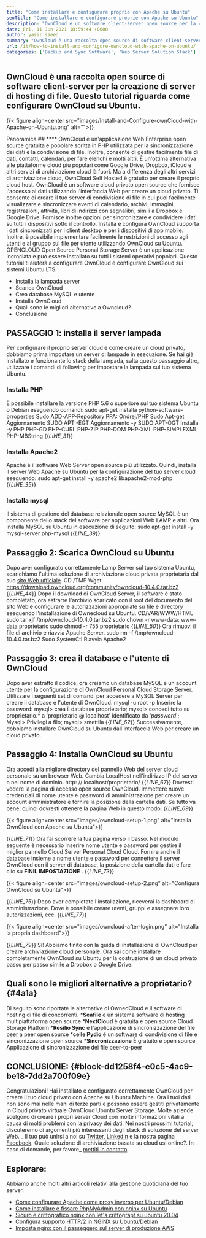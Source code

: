 ```yaml
---
title: "Come installare e configurare proprie con Apache su Ubuntu" 
seoTitle: "Come installare e configurare proprie con Apache su Ubuntu" 
description: "OwnCloud è un software client-server open source per la creazione di servizi di hosting di file. In questo tutorial, impareremo come installare e configurare OwnCloud su Ubuntu" 
date: Fri, 11 Jun 2021 18:59:44 +0000
author: yasir saeed
summary: "OwnCloud è una raccolta open source di software client-server per la creazione di server di hosting di file. Questo tutorial riguarda come configurare OwnCloud su Ubuntu." 
url: /it/how-to-install-and-configure-owncloud-with-apache-on-ubuntu/
categories: ['Backup and Sync Software', 'Web Server Solution Stack']
---
```


## OwnCloud è una raccolta open source di software client-server per la creazione di server di hosting di file. Questo tutorial riguarda come configurare OwnCloud su Ubuntu.

{{< figure align=center src="images/Install-and-Configure-ownCloud-with-Apache-on-Ubuntu.png" alt="">}}


Panoramica ## **** 
OwnCloud è un'applicazione Web Enterprise open source gratuita e popolare scritta in PHP utilizzata per la sincronizzazione dei dati e la condivisione di file. Inoltre, consente di gestire facilmente file di dati, contatti, calendari, per fare elenchi e molti altri. È un'ottima alternativa alle piattaforme cloud più popolari come Google Drive, Dropbox, iCloud e altri servizi di archiviazione cloud là fuori. Ma a differenza degli altri servizi di archiviazione cloud, OwnCloud Self Hosted è gratuito per creare il proprio cloud host.
OwnCloud è un software cloud privato open source che fornisce l'accesso ai dati utilizzando l'interfaccia Web per creare un cloud privato. Ti consente di creare il tuo server di condivisione di file in cui puoi facilmente visualizzare e sincronizzare eventi di calendario, archivi, immagini, registrazioni, attività, libri di indirizzi con segnalibri, simili a Dropbox e Google Drive. Fornisce inoltre opzioni per sincronizzare e condividere i dati su tutti i dispositivi sotto il controllo. Installa e configura OwnCloud supporta i dati sincronizzati per i client desktop e per i dispositivi di app mobile. Inoltre, è possibile implementare facilmente le restrizioni di accesso agli utenti e al gruppo sui file per utente utilizzando OwnCloud su Ubuntu. OPENCLOUD Open Source Personal Storage Server è un'applicazione incrociata e può essere installato su tutti i sistemi operativi popolari.
Questo tutorial ti aiuterà a configurare OwnCloud e configurare OwnCloud sui sistemi Ubuntu LTS.
  * Installa la lampada server
  * Scarica OwnCloud
  * Crea database MySQL e utente
  * Installa OwnCloud
  * Quali sono le migliori alternative a Owncloud?
  * Conclusione

## PASSAGGIO 1: installa il server lampada
Per configurare il proprio server cloud e come creare un cloud privato, dobbiamo prima impostare un server di lampade in esecuzione. Se hai già installato e funzionante lo stack della lampada, salta questo passaggio altro, utilizzare i comandi di following per impostare la lampada sul tuo sistema Ubuntu.

### Installa PHP
È possibile installare la versione PHP 5.6 o superiore sul tuo sistema Ubuntu o Debian eseguendo comandi:
sudo apt-get installa python-software-prroperties
Sudo ADD-APP-Repository PPA: Ondrej/PHP
Sudo Apt-get Aggiornamento
SUDO APT -EGT Aggiornamento -y
SUDO APT-OGT Installa -y PHP PHP-GD PHP-CURL PHP-ZIP PHP-DOM PHP-XML PHP-SIMPLEXML PHP-MBString
{{_LINE_31_}}

### Installa Apache2
Apache è il software Web Server open source più utilizzato. Quindi, installa il server Web Apache su Ubuntu per la configurazione del tuo server cloud eseguendo:
sudo apt-get install -y apache2 libapache2-mod-php
{{_LINE_35_}}

### Installa mysql
Il sistema di gestione del database relazionale open source MySQL è un componente dello stack del software per applicazioni Web LAMP e altri. Ora installa MySQL su Ubuntu in esecuzione di seguito:
sudo apt-get install -y mysql-server php-mysql
{{_LINE_39_}}

## Passaggio 2: Scarica OwnCloud su Ubuntu
Dopo aver configurato correttamente Lamp Server sul tuo sistema Ubuntu, scarichiamo l'ultima soluzione di archiviazione cloud privata proprietaria dal suo [sito Web ufficiale][1].
CD /TMP
Wget https://download.owncloud.org/community/owncloud-10.4.0.tar.bz2
{{_LINE_44_}}
Dopo il download di OwnCloud Server, il software è stato completato, ora estrarre l'archivio scaricato con il root del documento del sito Web e configurare le autorizzazioni appropriate su file e directory eseguendo l'installazione di Ownecloud su Ubuntu.
CD/VAR/WWW/HTML
sudo tar xjf /tmp/owncloud-10.4.0.tar.bz2
sudo chown -r www-data: www-data proprietario
sudo chmod -r 755 proprietario
{{_LINE_50_}}
Ora rimuovi il file di archivio e riavvia Apache Server.
sudo rm -f /tmp/owncloud-10.4.0.tar.bz2
Sudo SystemCtl Riavvia Apache2

## Passaggio 3: crea il database e l'utente di OwnCloud
Dopo aver estratto il codice, ora creiamo un database MySQL e un account utente per la configurazione di OwnCloud Personal Cloud Storage Server. Utilizzare i seguenti set di comandi per accedere a MySQL Server per creare il database e l'utente di OwnCloud.
mysql -u root -p
Inserire la password:
mysql> crea il database proprietario;
mysql> concedi tutto su proprietario.* a 'proprietario'@'localhost' identificato da '_password_';
Mysql> Privilegi a filo;
mysql> smettila
{{_LINE_62_}}
Successivamente, dobbiamo installare OwnCloud su Ubuntu dall'interfaccia Web per creare un cloud privato.

## Passaggio 4: Installa OwnCloud su Ubuntu
Ora accedi alla migliore directory del pannello Web del server cloud personale su un browser Web. Cambia LocalHost nell'indirizzo IP del server o nel nome di dominio.
http: // localhost/proprietario/
{{_LINE_67_}}
Dovresti vedere la pagina di accesso open source OwnCloud. Immettere nuove credenziali di nome utente e password di amministrazione per creare un account amministratore e fornire la posizione della cartella dati. Se tutto va bene, quindi dovresti ottenere la pagina Web in questo modo.
{{_LINE_69_}}

{{< figure align=center src="images/owncloud-setup-1.png" alt="Installa OwnCloud con Apache su Ubuntu">}}

{{_LINE_71_}}
Ora fai scorrere la tua pagina verso il basso. Nel modulo seguente è necessario inserire nome utente e password per gestire il miglior pannello Cloud Server Personal Cloud Cloud. Fornire anche il database insieme a nome utente e password per connettere il server OwnCloud con il server di database, la posizione della cartella dati e fare clic su **FINIL IMPOSTAZIONE** .
{{_LINE_73_}}

{{< figure align=center src="images/owncloud-setup-2.png" alt="Configura OwnCloud su Ubuntu">}}

{{_LINE_75_}}
Dopo aver completato l'installazione, riceverai la dashboard di amministrazione. Dove è possibile creare utenti, gruppi e assegnare loro autorizzazioni, ecc.
{{_LINE_77_}}

{{< figure align=center src="images/owncloud-after-login.png" alt="Installa la propria dashboard">}}

{{_LINE_79_}}
Sì! Abbiamo finito con la guida di installazione di OwnCloud per creare archiviazione cloud personale. Ora sai come installare completamente OwnCloud su Ubuntu per la costruzione di un cloud privato passo per passo simile a Dropbox o Google Drive.

## **Quali sono le migliori alternative a proprietario?**    {#4a1a}
Di seguito sono riportate le alternative di OwnedCloud e il software di hosting di file di concorrenti.
  ***Seafile**  è un sistema software di hosting multipiattaforma open source
  ***NextCloud**  è gratuita e open source Cloud Storage Platform
  ***Resilio Sync**  è l'applicazione di sincronizzazione del file peer a peer open source
  ***celle Pydio**  è un software di condivisione di file e sincronizzazione open source
  ***Sincronizzazione**  È gratuito e open source Applicazione di sincronizzazione dei file peer-to-peer

## **CONCLUSIONE:**    {#block-dd1258f4-e0c5-4ac9-be18-7dd2a700f09e}
Congratulazioni! Hai installato e configurato correttamente OwnCloud per creare il tuo cloud privato con Apache su Ubuntu Machine. Ora i tuoi dati non sono mai nelle mani di terze parti e possono essere gestiti privatamente in Cloud privato virtuale OwnCloud Ubuntu Server Storage. Molte aziende scelgono di creare i propri server Cloud con molte informazioni vitali a causa di molti problemi con la privacy dei dati. Nei nostri prossimi tutorial, discuteremo di argomenti più interessanti degli stack di soluzione del server Web.
_ Il tuo può unirsi a noi su [Twitter][2], [LinkedIn][3] e la nostra pagina [Facebook][4]. Quale soluzione di archiviazione basata su cloud usi online?. In caso di domande, per favore_ [mettiti in contatto][5].

## Esplorare:
Abbiamo anche molti altri articoli relativi alla gestione quotidiana del tuo server.
  * [Come configurare Apache come proxy inverso per Ubuntu/Debian][6]
  * [Come installare e fissare PhpMyAdmin con nginx su Ubuntu][7]
  * [Sicuro e crittografico nginx con let's crittograpt su ubuntu 20.04][8]
  * [Configura supporto HTTP/2 in NGINX su Ubuntu/Debian][9]
  * [Imposta nginx con il passeggero sul server di produzione AWS][10]

  
[1]: https://owncloud.org/install/
[2]: https://twitter.com/containerize_co
[3]: https://www.linkedin.com/company/containerize/
[4]: http://facebook.com/containerize
[5]: mailto:yasir.saeed@aspose.com
[6]: https://blog.containerize.com/web-server-solution-stack/how-to-configure-apache-as-a-reverse-proxy-for-ubuntudebian/
[7]: https://blog.containerize.com/web-server-solution-stack/how-to-install-and-secure-phpmyadmin-with-nginx-on-ubuntu/
[8]: https://blog.containerize.com/web-server-solution-stack/how-to-secure-nginx-with-letsencrypt-on-ubuntu-20-04/
[9]: https://blog.containerize.com/web-server-solution-stack/how-to-configure-http2-support-in-nginx-on-ubuntudebian/
[10]: https://blog.containerize.com/web-server-solution-stack/how-to-setup-nginx-with-passenger-on-aws-production-server/
